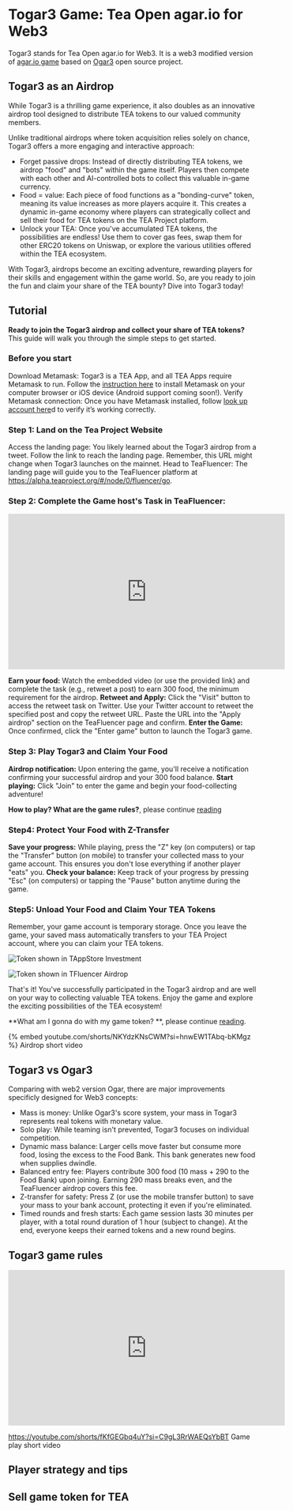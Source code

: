 # Togar3 Game: Tea Open agar.io for Web3

Togar3 stands for Tea Open agar.io for Web3. It is a web3 modified version of [agar.io game](https://en.wikipedia.org/wiki/Agar.io) based on [Ogar3](https://github.com/Faris90/Ogar3) open source project. 

## Togar3 as an Airdrop

While Togar3 is a thrilling game experience, it also doubles as an innovative airdrop tool designed to distribute TEA tokens to our valued community members.

Unlike traditional airdrops where token acquisition relies solely on chance, Togar3 offers a more engaging and interactive approach:

* Forget passive drops: Instead of directly distributing TEA tokens, we airdrop "food" and "bots" within the game itself. Players then compete with each other and AI-controlled bots to collect this valuable in-game currency.
* Food = value: Each piece of food functions as a "bonding-curve" token, meaning its value increases as more players acquire it. This creates a dynamic in-game economy where players can strategically collect and sell their food for TEA tokens on the TEA Project platform.
* Unlock your TEA: Once you've accumulated TEA tokens, the possibilities are endless! Use them to cover gas fees, swap them for other ERC20 tokens on Uniswap, or explore the various utilities offered within the TEA ecosystem.

With Togar3, airdrops become an exciting adventure, rewarding players for their skills and engagement within the game world. So, are you ready to join the fun and claim your share of the TEA bounty? Dive into Togar3 today!

## Tutorial

**Ready to join the Togar3 airdrop and collect your share of TEA tokens?** This guide will walk you through the simple steps to get started.

### Before you start

Download Metamask: Togar3 is a TEA App, and all TEA Apps require Metamask to run. Follow the [instruction here](./_b02_Metamask%20connect.md) to install Metamask on your computer browser or iOS device (Android support coming soon!).
Verify Metamask connection: Once you have Metamask installed, follow [look up account here](./_1_TAppStore_0_account.md)d to verify it’s working correctly.

### Step 1: Land on the Tea Project Website

Access the landing page: You likely learned about the Togar3 airdrop from a tweet. Follow the link to reach the landing page. Remember, this URL might change when Togar3 launches on the mainnet.
Head to TeaFluencer: The landing page will guide you to the TeaFluencer platform at https://alpha.teaproject.org/#/node/0/fluencer/go.

### Step 2: Complete the Game host's Task in TeaFluencer:

<iframe width="560" height="315" src="https://www.youtube.com/embed/NKYdzKNsCWM" frameborder="0" allow="autoplay; encrypted-media; picture-in-picture" allowfullscreen></iframe>

**Earn your food:** Watch the embedded video (or use the provided link) and complete the task (e.g., retweet a post) to earn 300 food, the minimum requirement for the airdrop.
**Retweet and Apply:** Click the "Visit" button to access the retweet task on Twitter. Use your Twitter account to retweet the specified post and copy the retweet URL. Paste the URL into the "Apply airdrop" section on the TeaFluencer page and confirm.
**Enter the Game:** Once confirmed, click the "Enter game" button to launch the Togar3 game.

### Step 3: Play Togar3 and Claim Your Food

**Airdrop notification:** Upon entering the game, you'll receive a notification confirming your successful airdrop and your 300 food balance.
**Start playing:** Click "Join" to enter the game and begin your food-collecting adventure!

**How to play? What are the game rules?**, please continue [reading](#togar3-game-rules)

### Step4: Protect Your Food with Z-Transfer

**Save your progress:** While playing, press the "Z" key (on computers) or tap the "Transfer" button (on mobile) to transfer your collected mass to your game account. This ensures you don't lose everything if another player "eats" you.
**Check your balance:** Keep track of your progress by pressing "Esc" (on computers) or tapping the "Pause" button anytime during the game.

### Step5: Unload Your Food and Claim Your TEA Tokens

Remember, your game account is temporary storage. Once you leave the game, your saved mass automatically transfers to your TEA Project account, where you can claim your TEA tokens.

![Token shown in TAppStore Investment](game_token_in_investment.png)

![Token shown in TFluencer Airdrop](game_token_in_airdrop.png)

That's it! You've successfully participated in the Togar3 airdrop and are well on your way to collecting valuable TEA tokens. Enjoy the game and explore the exciting possibilities of the TEA ecosystem!

\*\*What am I gonna do with my game token? \*\*, please continue [reading](#sell-game-token-for-tea).

{% embed youtube.com/shorts/NKYdzKNsCWM?si=hnwEW1TAbq-bKMgz %}     Airdrop short video

## Togar3 vs Ogar3

Comparing with web2 version Ogar, there are major improvements specificly designed for Web3 concepts:

* Mass is money: Unlike Ogar3's score system, your mass in Togar3 represents real tokens with monetary value.
* Solo play: While teaming isn't prevented, Togar3 focuses on individual competition.
* Dynamic mass balance: Larger cells move faster but consume more food, losing the excess to the Food Bank. This bank generates new food when supplies dwindle.
* Balanced entry fee: Players contribute 300 food (10 mass + 290 to the Food Bank) upon joining. Earning 290 mass breaks even, and the TeaFluencer airdrop covers this fee.
* Z-transfer for safety: Press Z (or use the mobile transfer button) to save your mass to your bank account, protecting it even if you're eliminated.
* Timed rounds and fresh starts: Each game session lasts 30 minutes per player, with a total round duration of 1 hour (subject to change). At the end, everyone keeps their earned tokens and a new round begins.

## Togar3 game rules

<iframe width="560" height="315" src="https://www.youtube.com/embed/fKfGEGbq4uY" frameborder="0" allow="autoplay; encrypted-media; picture-in-picture" allowfullscreen></iframe>

https://youtube.com/shorts/fKfGEGbq4uY?si=C9gL3RrWAEQsYbBT     Game play short video

## Player strategy and tips

## Sell game token for TEA
